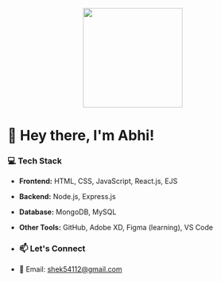 <p align="center">
  <img src="[https://media.giphy.com/media/hvRJCLFzcasrR4ia7z/giphy.gif](https://tenor.com/view/mr-bean-waiting-still-waiting-gif-13052487)" width="200"/>
</p>

# 👋 Hey there, I'm Abhi!

### 💻 Tech Stack
- **Frontend:** HTML, CSS, JavaScript, React.js, EJS
- **Backend:** Node.js, Express.js
- **Database:** MongoDB, MySQL
- **Other Tools:** GitHub, Adobe XD, Figma (learning), VS Code

- ### 📫 Let's Connect
- 📧 Email: shek54112@gmail.com
